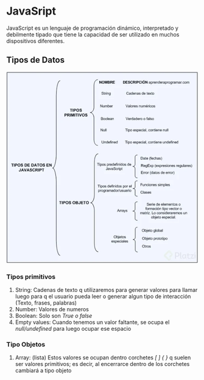 # JavaSript
JavaScript es un lenguaje de programación dinámico, interpretado y debilmente tipado que tiene la capacidad de ser utilizado en muchos dispositivos diferentes.

## Tipos de Datos

![datos](iman/tipos%20de%20datos%20JS.png)

### Tipos primitivos

1. String: 
Cadenas de texto q utilizaremos para generar valores para llamar luego para q el usuario pueda leer o generar algun tipo de interacción (Texto, frases, palabras)
2. Number:
Valores de numeros
3. Boolean:
Solo son *True o false*
4. Empty values:
Cuando tenemos un valor faltante, se ocupa el *null/undefined* para luego ocupar ese espacio

### Tipo Objetos

1. Array:
(lista) Estos valores se ocupan dentro corchetes *[ ]* *{ }* q suelen ser valores primitivos; es decir, al encerrarce dentro de los corchetes cambiará a tipo objeto 